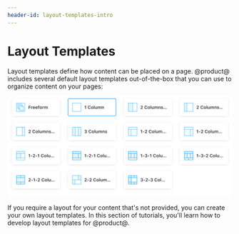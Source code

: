 ```yaml
---
header-id: layout-templates-intro
---
```


# Layout Templates

Layout templates define how content can be placed on a page. @product@ includes 
several default layout templates out-of-the-box that you can use to organize 
content on your pages:

![Figure 1: There are many default layout templates to choose from.](../../../images/page-select-layout.png)

If you require a layout for your content that's not provided, you can create 
your own layout templates. In this section of tutorials, you'll learn how to 
develop layout templates for @product@. 
